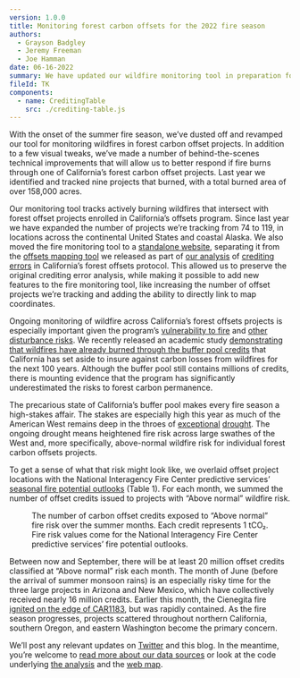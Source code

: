 ```yaml
---
version: 1.0.0
title: Monitoring forest carbon offsets for the 2022 fire season
authors:
  - Grayson Badgley
  - Jeremy Freeman
  - Joe Hamman
date: 06-16-2022
summary: We have updated our wildfire monitoring tool in preparation for the 2022 fire season.
fileId: TK
components:
  - name: CreditingTable
    src: ./crediting-table.js
---
```


With the onset of the summer fire season, we’ve dusted off and revamped our tool for monitoring wildfires in forest carbon offset projects. In addition to a few visual tweaks, we’ve made a number of behind-the-scenes technical improvements that will allow us to better respond if fire burns through one of California’s forest carbon offset projects. Last year we identified and tracked nine projects that burned, with a total burned area of over 158,000 acres.

Our monitoring tool tracks actively burning wildfires that intersect with forest offset projects enrolled in California’s offsets program. Since last year we have expanded the number of projects we’re tracking from 74 to 119, in locations across the continental United States and coastal Alaska. We also moved the fire monitoring tool to a [standalone website](https://carbonplan.org/research/forest-offsets-fires), separating it from the [offsets mapping tool](https://carbonplan.org/research/forest-offsets-crediting) we released as part of [our analysis](https://carbonplan.org/research/forest-offsets-explainer) of [crediting errors](https://doi.org/10.1111/gcb.15943) in California’s forest offsets protocol. This allowed us to preserve the original crediting error analysis, while making it possible to add new features to the fire monitoring tool, like increasing the number of offset projects we’re tracking and adding the ability to directly link to map coordinates.

Ongoing monitoring of wildfire across California’s forest offsets projects is especially important given the program’s [vulnerability to fire](https://grist.org/burning-issue/how-wildfires-could-unravel-californias-climate-progress/) and [other disturbance risks](https://www.nationalgeographic.com/environment/article/forests-as-carbon-offsets-climate-change-has-other-plans). We recently released an academic study [demonstrating that wildfires have already burned through the buffer pool credits](https://www.biorxiv.org/content/10.1101/2022.04.27.488938v2) that California has set aside to insure against carbon losses from wildfires for the next 100 years. Although the buffer pool still contains millions of credits, there is mounting evidence that the program has significantly underestimated the risks to forest carbon permanence.

The precarious state of California’s buffer pool makes every fire season a high-stakes affair. The stakes are especially high this year as much of the American West remains deep in the throes of [exceptional](https://doi.org/10.1038/s41558-022-01290-z) [drought](https://droughtmonitor.unl.edu/). The ongoing drought means heightened fire risk across large swathes of the West and, more specifically, above-normal wildfire risk for individual forest carbon offsets projects.

To get a sense of what that risk might look like, we overlaid offset project locations with the National Interagency Fire Center predictive services’ [seasonal fire potential outlooks](https://www.nifc.gov/nicc/predictive/outlooks/outlooks.htm) (Table 1). For each month, we summed the number of offset credits issued to projects with “Above normal” wildfire risk.

<Figure>
  <CreditingTable
    data={[
      ['June', '35.85'],
      ['July', '20.15'],
      ['August', '20.15'],
      ['September', '27.11'],
    ]}
  />
  <TableCaption number={1}>
    The number of carbon offset credits exposed to “Above normal” fire risk over
    the summer months. Each credit represents 1 tCO₂. Fire risk values come for
    the National Interagency Fire Center predictive services’ fire potential
    outlooks.
  </TableCaption>
</Figure>

Between now and September, there will be at least 20 million offset credits classified at “Above normal” risk each month. The month of June (before the arrival of summer monsoon rains) is an especially risky time for the three large projects in Arizona and New Mexico, which have collectively received nearly 16 million credits. Earlier this month, the Cienegita fire [ignited on the edge of CAR1183](https://www.carbonplan.org/research/forest-offsets-fires?center=-105.60240481454497,33.18378572375728&zoom=9.46007077335263), but was rapidly contained. As the fire season progresses, projects scattered throughout northern California, southern Oregon, and eastern Washington become the primary concern.

We’ll post any relevant updates on [Twitter](https://twitter.com/carbonplanorg) and this blog. In the meantime, you’re welcome to [read more about our data sources](https://carbonplan.org/research/forest-offsets-fires?methods=true) or look at the code underlying [the analysis](https://github.com/carbonplan/forest-offsets-fires) and the [web map](https://github.com/carbonplan/forest-offsets-web).
